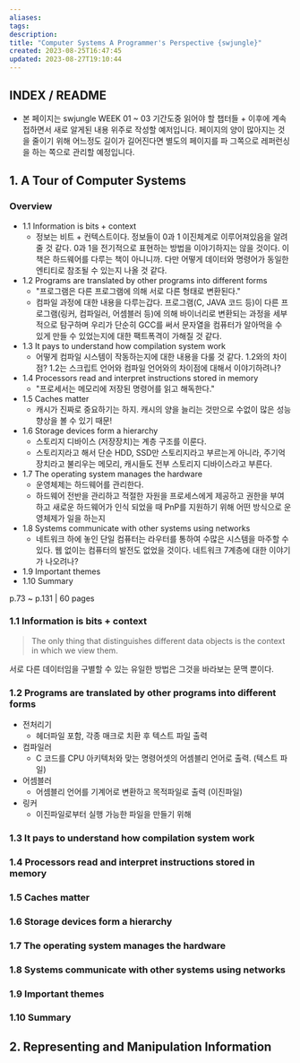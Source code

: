 ```yaml
---
aliases: 
tags: 
description:
title: "Computer Systems A Programmer's Perspective {swjungle}"
created: 2023-08-25T16:47:45
updated: 2023-08-27T19:10:44
---
```


## INDEX / README

- 본 페이지는 swjungle WEEK 01 ~ 03 기간도중 읽어야 할 챕터들 + 이후에 계속 접하면서 새로 알게된 내용 위주로 작성할 예저입니다. 페이지의 양이 많아지는 것을 줄이기 위해 어느정도 길이가 길어진다면 별도의 페이지를 파 그쪽으로 레퍼런싱을 하는 쪽으로 관리할 예정입니다.

## 1. A Tour of Computer Systems

### Overview

- 1.1 Information is bits + context
	- 정보는 비트 + 컨텍스트이다. 정보들이 0과 1 이진체계로 이루어져있음을 알려줄 것 같다. 0과 1을 전기적으로 표현하는 방법을 이야기하지는 않을 것이다. 이 책은 하드웨어를 다루는 책이 아니니까. 다만 어떻게 데이터와 명령어가 동일한 엔티티로 참조될 수 있는지 나올 것 같다.
- 1.2 Programs are translated by other programs into different forms
	- "프로그램은 다른 프로그램에 의해 서로 다른 형태로 변환된다."
	- 컴파일 과정에 대한 내용을 다루는갑다. 프로그램(C, JAVA 코드 등)이 다른 프로그램(링커, 컴파일러, 어셈블러 등)에 의해 바이너리로 변환되는 과정을 세부적으로 탐구하며 우리가 단순히 GCC를 써서 문자열을 컴퓨터가 알아먹을 수 있게 만들 수 있었는지에 대한 팩트폭격이 가해질 것 같다.
- 1.3 It pays to understand how compilation system work
	- 어떻게 컴파일 시스템이 작동하는지에 대한 내용을 다룰 것 같다. 1.2와의 차이점? 1.2는 스크립트 언어와 컴파일 언어와의 차이점에 대해서 이야기하려나?
- 1.4 Processors read and interpret instructions stored in memory
	- "프로세서는 메모리에 저장된 명령어를 읽고 해독한다."
- 1.5 Caches matter
	- 캐시가 진짜로 중요하기는 하지. 캐시의 양을 늘리는 것만으로 수없이 많은 성능향상을 볼 수 있기 때문!
- 1.6 Storage devices form a hierarchy
	- 스토리지 디바이스 (저장장치)는 계층 구조를 이룬다.
	- 스토리지라고 해서 단순 HDD, SSD만 스토리지라고 부르는게 아니라, 주기억장치라고 불리우는 메모리, 캐시들도 전부 스토리지 디바이스라고 부른다.
- 1.7 The operating system manages the hardware
	- 운영체제는 하드웨어를 관리한다.
	- 하드웨어 전반을 관리하고 적절한 자원을 프로세스에게 제공하고 권한을 부여하고 새로운 하드웨어가 인식 되었을 때 PnP를 지원하기 위해 어떤 방식으로 운영체제가 일을 하는지
- 1.8 Systems communicate with other systems using networks
	- 네트워크 하에 놓인 단일 컴퓨터는 라우터를 통하여 수많은 시스템을 마주할 수 있다. 웹 없이는 컴퓨터의 발전도 없었을 것이다. 네트워크 7계층에 대한 이야기가 나오려나?
- 1.9 Important themes
- 1.10 Summary

p.73 ~ p.131 | 60 pages

### 1.1 Information is bits + context

> The only thing that distinguishes different data objects is the context in which we view them.

서로 다른 데이터임을 구별할 수 있는 유일한 방법은 그것을 바라보는 문맥 뿐이다.

### 1.2 Programs are translated by other programs into different forms

- 전처리기
	- 헤더파일 포함, 각종 매크로 치환 후 텍스트 파일 출력
- 컴파일러
	- C 코드를 CPU 아키텍처와 맞는 명령어셋의 어셈블리 언어로 출력. (텍스트 파일)
- 어셈블러
	- 어셈블리 언어를 기계어로 변환하고 목적파일로 출력 (이진파일)
- 링커
	- 이진파일로부터 실행 가능한 파일을 만들기 위해 

### 1.3 It pays to understand how compilation system work

### 1.4 Processors read and interpret instructions stored in memory

### 1.5 Caches matter

### 1.6 Storage devices form a hierarchy

### 1.7 The operating system manages the hardware

### 1.8 Systems communicate with other systems using networks

### 1.9 Important themes

### 1.10 Summary

## 2. Representing and Manipulation Information
